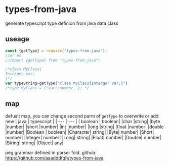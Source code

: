 # types-from-java
generate typescript type definion from java data class

## useage

``` js 
const {getType} = require("types-from-java");
//or es
//import {getType} from "types-from-java";

/*class MyClass{
Interger var;
}*/
var typeString=getType("class MyClass{Interger var;}")
/*type MyClass = {"var":number, }; */
```

## map 
defualt map, you can change second parm of `getType` to overwrite or add new
| java | typescript |
| --- | --- |
|  boolean  |	boolean|
|char	|string|
|byte	|number|
|short	|number|
|int	|number|
|long	|string|
|float	|number|
|double	|number|
|Boolean |	boolean|
|Character|	string|
|Byte|	number|
|Short|	number|
|Integer|	number|
|Long|	string|
|Float|	number|
|Double|	number|
|String|	string|
|Object|	any|

peg grammar defined in parser fold.
github: https://github.com/aaadddfgh/types-from-java